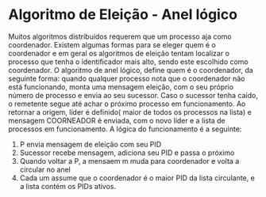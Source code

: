 # Algoritmo de Eleição - Anel lógico
Muitos algoritmos distribuídos requerem que um processo aja como coordenador.
Existem algumas formas para se eleger quem é o coordenador e em geral os algoritmos de eleição tentam  localizar o processo que tenha o identificador mais alto, sendo este escolhido como coordenador.
O algoritmo de anel lógico, define quem é o coordenador, da seguinte forma: quando qualquer processo nota que o coordenador não está funcionando, monta uma mensagem eleição, com o seu próprio número de processo e envia ao seu sucessor.
Caso o sucessor tenha caído, o remetente segue até achar o próximo processo em funcionamento.
Ao retornar a origem, líder é definido( maior de todos os processos na lista) e mensagem COORNEADOR é enviada, com o novo líder e a lista de processos em funcionamento.
A lógica do funcionamento é a seguinte:
1) P envia mensagem de eleição com seu PID
2) Sucessor recebe mensagem, adiciona seu PID e passa o próximo
3) Quando voltar a P, a mensaem m muda para coordenador e volta a circular no anel
4) Cada um assume que o coordenador é o maior PID da lista circulante, e a lista contém os PIDs ativos.

